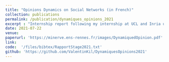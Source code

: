 ```yaml
---
title: "Opinions Dynamics on Social Networks (in French)"
collection: publications
permalink: /publication/dynamiques_opinions_2021
excerpt : "Internship report following my internship at UCL and Inria under the supervision of [B.Guedj](https://bguedj.github.io) and [A.Vendeville](https://antoinevendeville.github.io)"
date: 2021-07-22
venue:
paperurl: 'https://minerve.ens-rennes.fr/images/DynamiquedOpinion.pdf'
link:  
code:  '/files/bibtex/RapportStage2021.txt'
github: 'https://github.com/ValentinKil/DynamiquesOpinions2021'
---
```


